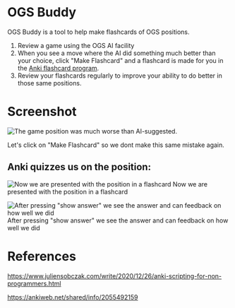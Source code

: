 # OGS Buddy

OGS Buddy is a tool to help make flashcards of OGS positions.

1. Review a game using the OGS AI facility
1. When you see a move where the AI did something much better than your choice, click "Make Flashcard" and a flashcard is made for you in the [Anki flashcard program](https://apps.ankiweb.net/).
1. Review your flashcards regularly to improve your ability to do better in those same positions.

# Screenshot

![The game position was much worse than AI-suggested](https://i.imgur.com/9lVYipn.png).

Let's click on "Make Flashcard" so we dont make this same mistake again.

## Anki quizzes us on the position:

![Now we are presented with the position in a flashcard](https://i.imgur.com/iJWkKYD.png)
Now we are presented with the position in a flashcard

![After pressing "show answer" we see the answer and can feedback on how well we did](https://user-images.githubusercontent.com/21293/189311588-c62bd4b6-e3c5-46dd-bff8-e5eeddfcfd30.png)
After pressing "show answer" we see the answer and can feedback on how well we did


# References

https://www.juliensobczak.com/write/2020/12/26/anki-scripting-for-non-programmers.html

https://ankiweb.net/shared/info/2055492159

